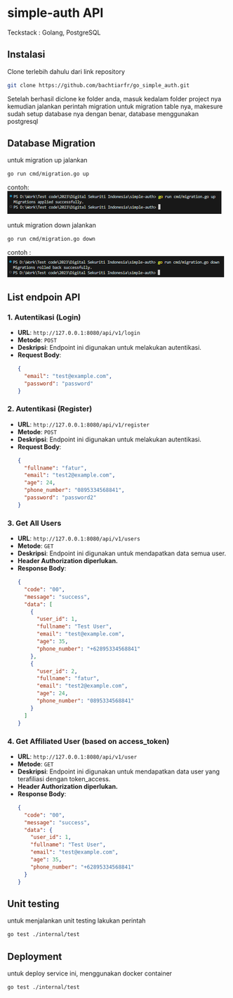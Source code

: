 # simple-auth API

Teckstack : Golang, PostgreSQL

## Instalasi

Clone terlebih dahulu dari link repository

```bash
git clone https://github.com/bachtiarfr/go_simple_auth.git
```

Setelah berhasil diclone ke folder anda, masuk kedalam folder project nya kemudian jalankan perintah migration untuk migration table nya, makesure sudah setup database nya dengan benar, database menggunakan postgresql

## Database Migration

untuk migration up jalankan

```bash
go run cmd/migration.go up
```

contoh:
![Alt text](image-2.png)

untuk migration down jalankan

```bash
go run cmd/migration.go down
```

contoh :
![Alt text](image.png)

## List endpoin API

### 1. Autentikasi (Login)

- **URL**: `http://127.0.0.1:8080/api/v1/login`
- **Metode**: `POST`
- **Deskripsi**: Endpoint ini digunakan untuk melakukan autentikasi.
- **Request Body**:
  ```json
  {
    "email": "test@example.com",
    "password": "password"
  }
  ```

### 2. Autentikasi (Register)

- **URL**: `http://127.0.0.1:8080/api/v1/register`
- **Metode**: `POST`
- **Deskripsi**: Endpoint ini digunakan untuk melakukan autentikasi.
- **Request Body**:
  ```json
  {
    "fullname": "fatur",
    "email": "test2@example.com",
    "age": 24,
    "phone_number": "0895334568841",
    "password": "password2"
  }
  ```

### 3. Get All Users

- **URL**: `http://127.0.0.1:8080/api/v1/users`
- **Metode**: `GET`
- **Deskripsi**: Endpoint ini digunakan untuk mendapatkan data semua user.
- **Header Authorization diperlukan.**
- **Response Body**:
  ```json
  {
    "code": "00",
    "message": "success",
    "data": [
      {
        "user_id": 1,
        "fullname": "Test User",
        "email": "test@example.com",
        "age": 35,
        "phone_number": "+62895334568841"
      },
      {
        "user_id": 2,
        "fullname": "fatur",
        "email": "test2@example.com",
        "age": 24,
        "phone_number": "0895334568841"
      }
    ]
  }
  ```

### 4. Get Affiliated User (based on access_token)

- **URL**: `http://127.0.0.1:8080/api/v1/user`
- **Metode**: `GET`
- **Deskripsi**: Endpoint ini digunakan untuk mendapatkan data user yang terafiliasi dengan token_access.
- **Header Authorization diperlukan.**
- **Response Body**:
  ```json
  {
    "code": "00",
    "message": "success",
    "data": {
      "user_id": 1,
      "fullname": "Test User",
      "email": "test@example.com",
      "age": 35,
      "phone_number": "+62895334568841"
    }
  }
  ```

## Unit testing

untuk menjalankan unit testing lakukan perintah

```bash
go test ./internal/test
```

## Deployment

untuk deploy service ini, menggunakan docker container

```bash
go test ./internal/test
```
